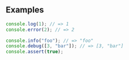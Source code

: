 ## Examples

```typescript
console.log(1); // => 1
console.error(2); // => 2
```

```ts
console.info("foo"); // => "foo"
console.debug([3, "bar"]); // => [3, "bar"]
console.assert(true);
```
